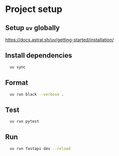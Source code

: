 # Project setup

## Setup `uv` globally
https://docs.astral.sh/uv/getting-started/installation/ 

## Install dependencies
```bash
  uv sync
```

## Format
```bash
  uv run black --verbose .
```

## Test
```bash
  uv run pytest
```

## Run
```bash
  uv run fastapi dev --reload
```

